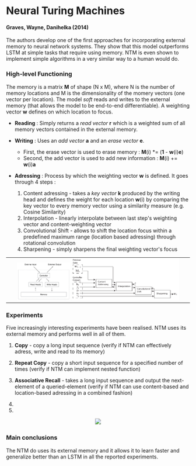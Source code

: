 # Neural Turing Machines
#### Graves, Wayne, Danihelka (2014)

The authors develop one of the first approaches for incorporating external memory to neural network systems. They show that this model outperforms LSTM at simple tasks that require using memory. NTM is even shown to implement simple algorithms in a very similar way to a human would do.

### High-level Functioning

The memory is a matrix **M** of shape (N x M), where N is the number of memory locations and M is the dimensionality of the momery vectors (one vector per location). The model *soft* reads and writes to the external memory (that allows the model to be end-to-end differentiable). A weighting vector **w** defines on which location to focus.

* **Reading** : Simply returns a *read vector* **r** which is a weighted sum of all memory vectors contained in the external memory.

* **Writing** : Uses an *add vector* **a** and an *erase vector* **e**. 
	* First, the erase vector is used to erase memory : **M**(i) *= (**1** - **w**(i)**e**)
	* Second, the add vector is used to add new information : **M**(i) += **w**(i)**a**

* **Adressing** : Process by which the weighting vector **w** is defined. It goes through 4 steps :
	1. Content adressing - takes a *key vector* **k** produced by the writing head and defines the weight for each location **w**(i) by comparing the key vector to every memory vector using a similarity measure (e.g. Cosine Similarity)
	2. Interpolation - linearly interpolate between last step's weighting vector and content-weighting vector
	3. Convolutional Shift - allows to shift the location focus within a predefined maximum range (location based adressing) through rotational convolution
	4. Sharpening - simply sharpens the final weighting vector's focus


<center>
<table>
	<tr>
		<td>
			<center>
			<img src="architecture.PNG" width="30%">
			<img src="adressing.PNG" width="60%">
			</center>
		</td>
	</tr>
</table>
</center>


### Experiments

Five increasingly interesting experiments have been realised. NTM uses its external memory and performs well in all of them.

1. **Copy** - copy a long input sequence (verify if NTM can effectively adress, write and read to its memory)

2. **Repeat Copy** - copy a short input sequence for a specified number of times (verify if NTM can implement nested function)

3. **Associative Recall** - takes a long input sequence and output the next-element of a queried-element (verify if NTM can use content-based and location-based adressing in a combined fashion)

4. 

5. 

<div style="text-align:center"><img src ="copy_process" /></div>


### Main conclusions

The NTM do uses its external memory and it allows it to learn faster and generalize better than an LSTM in all the reported experiments.
